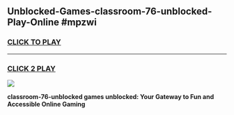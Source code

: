 
## Unblocked-Games-classroom-76-unblocked-Play-Online #mpzwi
<h3>
<a href="https://news.freeplayer.one?title=classroom-76-unblocked&ref=3">CLICK TO PLAY</a></h3>
<hr>

<h3>
<a href="https://news.freeplayer.one?title=classroom-76-unblocked&ref=3">CLICK 2 PLAY</a>
  
</h3>

<a href="https://news.freeplayer.one?title=classroom-76-unblocked&ref=3"><img src="https://clearcache.store/games.png"></a>


**classroom-76-unblocked games unblocked: Your Gateway to Fun and Accessible Online Gaming**
